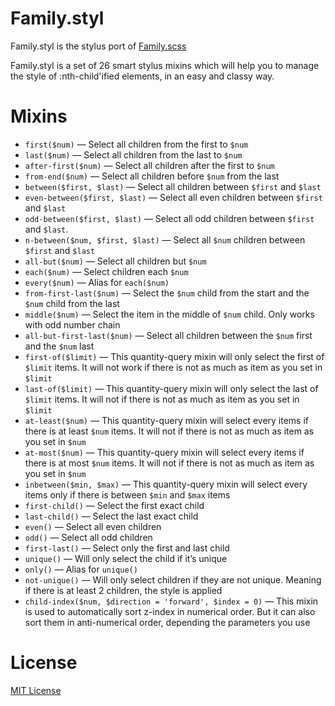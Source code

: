 # Family.styl

Family.styl is the stylus port of [Family.scss](https://github.com/LukyVj/family.scss)

Family.styl is a set of 26 smart stylus mixins which will help you to manage the style of :nth-child'ified elements, in an easy and classy way.

# Mixins

* `first($num)` — Select all children from the first to `$num`
* `last($num)` — Select all children from the last to `$num`
* `after-first($num)` — Select all children after the first to `$num`
* `from-end($num)` — Select all children before `$num` from the last
* `between($first, $last)` — Select all children between `$first` and `$last`
* `even-between($first, $last)` — Select all even children between `$first` and `$last`
* `odd-between($first, $last)` — Select all odd children between `$first` and `$last`.
* `n-between($num, $first, $last)` — Select all `$num` children between `$first` and `$last`
* `all-but($num)` — Select all children but `$num`
* `each($num)` — Select children each `$num`
* `every($num)` — Alias for `each($num)`
* `from-first-last($num)` — Select the `$num` child from the start and the `$num` child from the last
* `middle($num)` — Select the item in the middle of `$num` child. Only works with odd number chain
* `all-but-first-last($num)` — Select all children between the `$num` first and the `$num` last
* `first-of($limit)` — This quantity-query mixin will only select the first of `$limit` items. It will not work if there is not as much as item as you set in `$limit`
* `last-of($limit)` — This quantity-query mixin will only select the last of `$limit` items. It will not if there is not as much as item as you set in `$limit`
* `at-least($num)` — This quantity-query mixin will select every items if there is at least `$num` items. It will not if there is not as much as item as you set in `$num`
* `at-most($num)` — This quantity-query mixin will select every items if there is at most `$num` items. It will not if there is not as much as item as you set in `$num`
* `inbetween($min, $max)` — This quantity-query mixin will select every items only if there is between `$min` and `$max` items
* `first-child()` — Select the first exact child
* `last-child()` — Select the last exact child
* `even()` — Select all even children
* `odd()` — Select all odd children
* `first-last()` — Select only the first and last child
* `unique()` — Will only select the child if it’s unique
* `only()` — Alias for `unique()`
* `not-unique()` — Will only select children if they are not unique. Meaning if there is at least 2 children, the style is applied
* `child-index($num, $direction = 'forward', $index = 0)` — This mixin is used to automatically sort z-index in numerical order. But it can also sort them in anti-numerical order, depending the parameters you use

# License

[MIT License](LICENSE)
